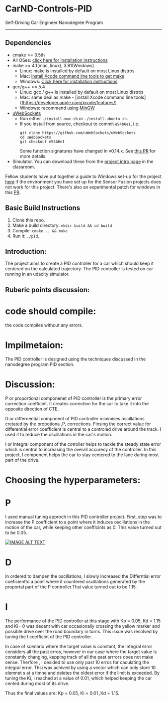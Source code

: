 # CarND-Controls-PID
Self-Driving Car Engineer Nanodegree Program

---

## Dependencies

* cmake >= 3.5th
 * All OSes: [click here for installation instructions](https://cmake.org/install/)
* make >= 4.1(mac, linux), 3.81(Windows)
  * Linux: make is installed by default on most Linux distros
  * Mac: [install Xcode command line tools to get make](https://developer.apple.com/xcode/features/)
  * Windows: [Click here for installation instructions](http://gnuwin32.sourceforge.net/packages/make.htm)
* gcc/g++ >= 5.4
  * Linux: gcc / g++ is installed by default on most Linux distros
  * Mac: same deal as make - [install Xcode command line tools]((https://developer.apple.com/xcode/features/)
  * Windows: recommend using [MinGW](http://www.mingw.org/)
* [uWebSockets](https://github.com/uWebSockets/uWebSockets)
  * Run either `./install-mac.sh` or `./install-ubuntu.sh`.
  * If you install from source, checkout to commit `e94b6e1`, i.e.
    ```
    git clone https://github.com/uWebSockets/uWebSockets 
    cd uWebSockets
    git checkout e94b6e1
    ```
    Some function signatures have changed in v0.14.x. See [this PR](https://github.com/udacity/CarND-MPC-Project/pull/3) for more details.
* Simulator. You can download these from the [project intro page](https://github.com/udacity/self-driving-car-sim/releases) in the classroom.

Fellow students have put together a guide to Windows set-up for the project [here](https://s3-us-west-1.amazonaws.com/udacity-selfdrivingcar/files/Kidnapped_Vehicle_Windows_Setup.pdf) if the environment you have set up for the Sensor Fusion projects does not work for this project. There's also an experimental patch for windows in this [PR](https://github.com/udacity/CarND-PID-Control-Project/pull/3).

## Basic Build Instructions

1. Clone this repo.
2. Make a build directory: `mkdir build && cd build`
3. Compile: `cmake .. && make`
4. Run it: `./pid`. 

## Introduction:
The project aims to create a PID controller for a car which should keep it centered on the calculated trajectory. The PID controller is tested on car running in an udacity simulator. 

## Ruberic points discussion:

# code should compile:
the code compiles without any errors.

# Impilmetaion:
The PID controller is designed using the techniques discussed in the nanodegree program PID section.

# Discussion:

P or proportional componenet of  PID controller is the primary error correction coefficint. It creates correction for the car to take it into the opposite direction of CTE. 

D or differnential component of PID controller minimises oscillations cretated by the propotiona ,P, corrections. Finsing the correct value for differential error coefficient is central to a controled drive around the track. I used it to reduce the oscillations in the car's motion.

I or Integral component of the cotroller helps to tackle the steady state error which is central to increasing the overall accurecy of the controller. In this project, I component helps the car to stay centered to the lane during most part of the drive.

# Choosing the hyperparameters:
# P
I used manual tuning approch in this PID controller project. First, step was to increase the P coefficient to a point where it induces oscillations in the motion of the car, while keeping other coefficints as 0. This value turned out to be 0.05.

[![IMAGE ALT TEXT](https://youtu.be/tQsLygo3APE/0.jpg)](https://youtu.be/tQsLygo3APE "P alone")



# D
In ordered to dampen the oscillations, I slowly increased the Differntial error coeficientto a point where it countered oscillations generated by the proportal part of the P controller.Thsi value turned out to be 1.15. 
# I
The performance of the PID controller at this stage with Kp = 0.05, Kd = 1.15 and Ki= 0 was decent with car occasionally crossing the yellow marker and possible drive over the road boundary in turns. This issue was resolved by tuning the I coefficint of the PID controller. 

In case of scenario where the target value is constant, the Integral error considers all the past erros, however in our case where the target value is constantly changing, kepping track of all the past errrors does not make sense. Therfore , I desided to use only past 10 erros for caculating the integral error. Thsi was achived by using a vector which can only store 10 elemnet s at a timne and deletes the oldest error if the limit is exceeded. By tuning the Ki, I reached at a value of 0.01, which helped keeping the car cented during most of its drive.

Thus the final values are: Kp = 0.05, Ki = 0.01 ,Kd = 1.15.












